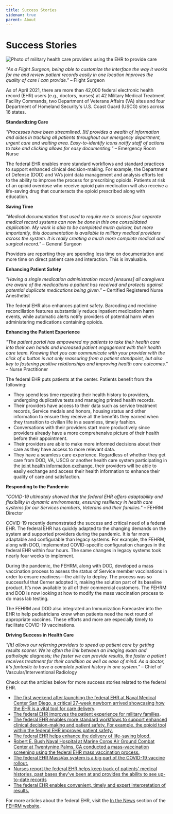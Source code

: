 ```yaml
---
title: Success Stories
sidenav: true
parent: About
---
```

# Success Stories

![Photo of military health care providers using the EHR to provide care](images/1000w_q95.jpg "Military Health Care Providers Using the EHR to Provide Care")

*"As a Flight Surgeon, being able to customize the interface the way it works for me and review patient records easily in one location improves the quality of care I can provide."* – Flight Surgeon 

As of April 2021, there are more than 42,000 federal electronic health record (EHR) users (e.g., doctors, nurses) at 42 Military Medical Treatment Facility Commands, two Department of Veterans Affairs (VA) sites and four Department of Homeland Security's U.S. Coast Guard (USCG) sites across 16 states.

**Standardizing Care**

*"Processes have been streamlined. \[It] provides a wealth of information and aides in tracking all patients throughout our emergency department, urgent care and waiting area. Easy-to-identify icons notify staff of actions to take and clicking allows for easy documenting."* – Emergency Room Nurse

The federal EHR enables more standard workflows and standard practices to support enhanced clinical decision-making. For example, the Department of Defense (DOD) and VA’s joint data management and analysis efforts led to the ability to improve the process for prescribing opioids. Patients at risk of an opioid overdose who receive opioid pain medication will also receive a life-saving drug that counteracts the opioid prescribed along with education.

**Saving Time**

*"Medical documentation that used to require me to access four separate medical record systems can now be done in this one consolidated application. My work is able to be completed much quicker, but more importantly, this documentation is available to military medical providers across the system. It is really creating a much more complete medical and surgical record."* – General Surgeon

Providers are reporting they are spending less time on documentation and more time on direct patient care and interaction. This is invaluable.

**Enhancing Patient Safety**

*"Having a single medication administration record \[ensures] all caregivers are aware of the medications a patient has received and protects against potential duplicate medications being given."* – Certified Registered Nurse Anesthetist 

The federal EHR also enhances patient safety. Barcoding and medicine reconciliation features substantially reduce inpatient medication harm events, while automatic alerts notify providers of potential harm when administering medications containing opioids.

**Enhancing the Patient Experience**

*"The patient portal has empowered my patients to take their health care into their own hands and increased patient engagement with their health care team. Knowing that you can communicate with your provider with the click of a button is not only reassuring from a patient standpoint, but also key to fostering positive relationships and improving health care outcomes."* – Nurse Practitioner 

The federal EHR puts patients at the center. Patients benefit from the following:

* They spend less time repeating their health history to providers, undergoing duplicative tests and managing printed health records. 
* Their providers have access to their data such as service treatment records, Service medals and honors, housing status and other information to ensure they receive all the benefits they earned when they transition to civilian life in a seamless, timely fashion.
* Conversations with their providers start more productively since providers already have a more comprehensive picture of their health before their appointment.
* Their providers are able to make more informed decisions about their care as they have access to more relevant data.
* They have a seamless care experience. Regardless of whether they get care from DOD, VA, USCG or another health care system participating in the [joint health information exchange](/learn-about-the-joint-hie), their providers will be able to easily exchange and access their health information to enhance their quality of care and satisfaction. 

**Responding to the Pandemic**

*"COVID-19 ultimately showed that the federal EHR offers adaptability and flexibility in dynamic environments, ensuring resiliency in health care systems for our Services members, Veterans and their families."* – FEHRM Director

COVID-19 recently demonstrated the success and critical need of a federal EHR. The federal EHR has quickly adapted to the changing demands on the system and supported providers during the pandemic. It is far more adaptable and configurable than legacy systems. For example, the FEHRM, along with DOD, implemented COVID-specific configuration changes in the federal EHR within four hours. The same changes in legacy systems took nearly four weeks to implement.

During the pandemic, the FEHRM, along with DOD, developed a mass vaccination process to assess the status of Service member vaccinations in order to ensure readiness—the ability to deploy. The process was so successful that Cerner adopted it, making the solution part of its baseline product. It’s now available to all of their commercial customers. The FEHRM and DOD is now looking at how to modify the mass vaccination process to do mass lab testing.

The FEHRM and DOD also integrated an Immunization Forecaster into the EHR to help pediatricians know when patients need the next round of appropriate vaccines. These efforts and more are especially timely to facilitate COVID-19 vaccinations.

**Driving Success in Health Care**

*"\[It] allows our referring providers to speed up patient care by getting results sooner. We're often the link between an imaging exam and pathologic diagnosis; the faster we can provide results, the faster a patient receives treatment for their condition as well as ease of mind. As a doctor, it's fantastic to have a complete patient history in one system."* – Chief of Vascular/Interventional Radiology 

Check out the articles below for more success stories related to the federal EHR.

* [The first weekend after launching the federal EHR at Naval Medical Center San Diego, a critical 27-week newborn arrived showcasing how the EHR is a vital tool for care delivery](https://health.mil/News/Articles/2021/04/08/MHS-GENESIS-has-successful-launch-at-Naval-Medical-Center-San-Diego).
* [The federal EHR improves the patient experience for military families](https://health.mil/News/Articles/2020/09/01/MHS-GENESIS-improves-patient-experience-for-military-families?type=Articles).
* [The federal EHR enables more standard workflows to support enhanced clinical decision-making and patient safety. For example, the opioid tool within the federal EHR improves patient safety.](https://www.health.mil/News/Articles/2020/09/01/Opioid-tool-on-MHS-GENESIS-improves-patient-safety)
* [The federal EHR helps enhance the delivery of life-saving blood.](https://www.airforcemedicine.af.mil/News/Display/Article/2300103/mhs-genesis-helps-dgmc-deliver-life-saving-blood/)
* [Robert E. Bush Naval Hospital at Marine Corps Air Ground Combat Center at Twentynine Palms, CA conducted a mass-vaccination screening using the federal EHR mass vaccination process.](https://www.google.com/url?sa=t&rct=j&q=&esrc=s&source=web&cd=&ved=2ahUKEwjP4sPck_nwAhWBGVkFHf4DBT0QFjAAegQIAhAD&url=https%3A%2F%2Fhealth.mil%2FReference-Center%2FPublications%2F2021%2F02%2F01%2FThe-Scope-PEO-DHMS-External-Newsletter-Winter-2021&usg=AOvVaw14byk4mk0g8HSTQl0_Y-lP)
* [The federal EHR MassVax system is a big part of the COVID-19 vaccine rollout.](https://health.mil/News/Articles/2021/03/09/MHS-GENESIS-MassVax-system-rolling-out-with-COVID19-vaccines)
* [Nurses report the federal EHR helps keep track of patients' medical histories, past bases they've been at and provides the ability to see up-to-date records](https://wwhttps://www.health.mil/News/Articles/2021/05/10/Eielson-nurse-says-technology-readiness-integral-to-military-nursing?page=7#pagingAnchor)
* [The federal EHR enables convenient, timely and expert interpretation of results.](https://www.airforcemedicine.af.mil/News/Display/Article/1851429/mhs-genesis-a-force-multiplier-one-read-at-a-time/)

For more articles about the federal EHR, visit the [In the News](/in-the-news) section of the [FEHRM website](www.fehrm.gov).
